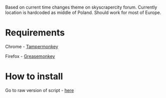 Based on current time changes theme on skyscrapercity forum. Currently location is hardcoded as middle of Poland. Should work for most of Europe.

# Requirements

Chrome - [Tampermonkey](https://chrome.google.com/webstore/detail/tampermonkey/dhdgffkkebhmkfjojejmpbldmpobfkfo?hl=pl)

Firefox - [Greasemonkey](https://addons.mozilla.org/pl/firefox/addon/greasemonkey/)

# How to install

Go to raw version of script - [here](https://github.com/makbol/ssc-auto-theme/raw/main/ssc-auto-theme.user.js)
